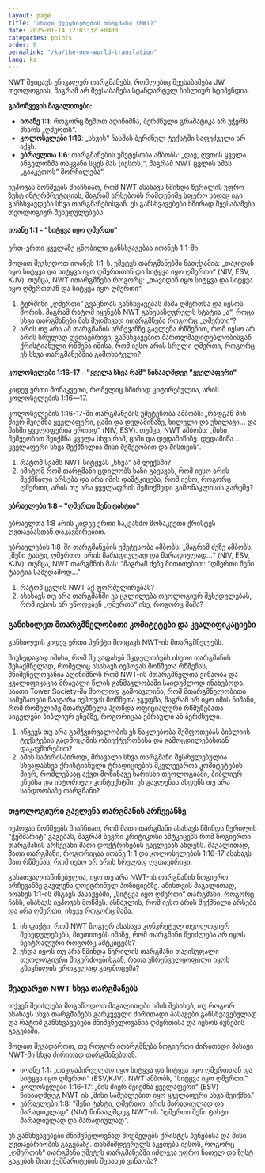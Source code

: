 ```yaml
---
layout: page
title: "ახალი ქვეყნიერების თარგმანი (NWT)"
date: 2025-01-14 12:03:32 +0400
categories: points
order: 8
permalink: "/ka/the-new-world-translation"
lang: ka
---
```


NWT შეიცავს უნიკალურ თარგმანებს, რომლებიც შეესაბამება JW თეოლოგიას, მაგრამ არ შეესაბამება სტანდარტულ ბიბლიურ
სტიპენდია.

**გამოწვევის მაგალითები:**

- **იოანე 1:1**: როგორც ზემოთ აღინიშნა, ბერძნული გრამატიკა არ უჭერს მხარს „ღმერთს“.
- **კოლოსელები 1:16**: „სხვის“ ჩასმას ბერძნულ ტექსტში საფუძველი არ აქვს.
- **ებრაელთა 1:6**: თარგმანების უმეტესობა ამბობს: „დაე, ღვთის ყველა ანგელოზმა თაყვანი სცეს მას [იესოს]“, მაგრამ NWT
  ცვლის ამას „გააკეთოს“
  მორჩილება“.

<!--more-->

იეჰოვას მოწმეებს მიაჩნიათ, რომ NWT ასახავს წმინდა წერილის უფრო ზუსტ ინტერპრეტაციას, მაგრამ არსებობს რამდენიმე სფერო
სადაც იგი განსხვავდება სხვა თარგმანებისგან. ეს განსხვავებები ხშირად შეესაბამება თეოლოგიურ შეხედულებებს.

#### იოანე 1:1 - "სიტყვა იყო ღმერთი"

ერთ-ერთი ყველაზე ცნობილი განსხვავებაა იოანეს 1:1-ში.

მოდით შევხედოთ იოანეს 1:1-ს. უმეტეს თარგმანებში ნათქვამია: „თავიდან იყო სიტყვა და სიტყვა იყო ღმერთთან და
სიტყვა იყო ღმერთი“ (NIV, ESV, KJV).
თუმცა, NWT ითარგმნება როგორც: „თავიდან იყო სიტყვა და სიტყვა იყო ღმერთთან და სიტყვა იყო ღმერთი“.

1. ტერმინი „ღმერთი“ გვაცნობს განსხვავებას მამა ღმერთსა და იესოს შორის. მაგრამ რატომ იყენებს NWT განუსაზღვრელს
   სტატია „ა“, როცა სხვა თარგმანები მას მუდმივად ითარგმნება როგორც „ღმერთი“?
2. არის თუ არა ამ თარგმანის არჩევანზე გავლენა რწმენით, რომ იესო არ არის სრულად ღვთაებრივი, განსხვავებით
   მართლმადიდებლობისგან
   ქრისტიანული რწმენა იმისა, რომ იესო არის სრული ღმერთი, როგორც ეს სხვა თარგმანებშია გამოხატული?

#### კოლოსელები 1:16-17 - "ყველა სხვა რამ" წინააღმდეგ "ყველაფერი"

კიდევ ერთი მონაკვეთი, რომელიც ხშირად ციტირებულია, არის კოლოსელების 1:16—17.

კოლოსელების 1:16-17-ში თარგმანების უმეტესობა ამბობს: „რადგან მის მიერ შეიქმნა ყველაფერი, ცაში და დედამიწაზე, ხილული და
უხილავი... და მასში ყველაფერია
ერთად“ (NIV, ESV). თუმცა, NWT ამბობს: „მისი მეშვეობით შეიქმნა ყველა სხვა რამ, ცაში და დედამიწაზე.
დედამიწა... ყველაფერი სხვა შექმნილია
მისი მეშვეობით და მისთვის“.

1. რატომ სვამს NWT სიტყვას „სხვა“ ამ ლექსში?
2. იმიტომ რომ თარგმანი ცდილობს ხაზი გაუსვას, რომ იესო არის შექმნილი არსება და არა იმის დამტკიცება, რომ იესო,
   როგორც ღმერთი, არის თუ არა ყველაფრის შემოქმედი გამონაკლისის გარეშე?

#### ებრაელები 1:8 - "ღმერთი შენი ტახტია"

ებრაელთა 1:8 არის კიდევ ერთი საკვანძო მონაკვეთი ქრისტეს ღვთაებასთან დაკავშირებით.

ებრაელების 1:8-ში თარგმანების უმეტესობა ამბობს: „მაგრამ ძეზე ამბობს: „შენი ტახტი, ღმერთო, არის მარადიულად და
მარადიულად...“ (NIV, ESV,
KJV).
თუმცა, NWT თარგმნის მას: "მაგრამ ძეზე მითითებით: "ღმერთი შენი ტახტია სამუდამოდ..."

1. რატომ ცვლის NWT აქ ფორმულირებას?
2. ასახავს თუ არა თარგმანში ეს ცვლილება თეოლოგიურ შეხედულებას, რომ იესოს არ უწოდებენ „ღმერთს“ ისე, როგორც
   მამა?

### განიხილეთ მთარგმნელობითი კომიტეტები და კვალიფიკაციები

განხილვის კიდევ ერთი პუნქტი მოიცავს NWT-ის მთარგმნელებს.

მიუხედავად იმისა, რომ მე ვაფასებ მცდელობებს ისეთი თარგმანის შესაქმნელად, რომელიც ასახავს იეჰოვას მოწმეთა რწმენას,
მნიშვნელოვანია აღინიშნოს
რომ NWT-ის მთარგმნელთა ვინაობა და კვალიფიკაცია მრავალი წლის განმავლობაში საიდუმლოდ ინახებოდა. საათი
Tower Society-მა მხოლოდ გამოავლინა, რომ მთარგმნელობითი სამუშაოები ჩაატარა იეჰოვას მოწმეთა ჯგუფმა, მაგრამ
არ იყო იმის ნიშანი, რომ რომელიმე მთარგმნელს ჰქონდა ოფიციალური რწმუნებათა სიგელები ბიბლიურ ენებზე, როგორიცაა ებრაული ან
ბერძნული.

1. იწვევს თუ არა გამჭვირვალობის ეს ნაკლებობა შეშფოთებას ბიბლიის ტექსტების გადმოცემის ობიექტურობასა და გამოცდილებასთან
   დაკავშირებით?
2. ამის საპირისპიროდ, მრავალი სხვა თარგმანი შესრულებულია სხვადასხვა ქრისტიანული ტრადიციების მკვლევართა კომიტეტების მიერ,
   რომლებსაც აქვთ
   მოწინავე ხარისხი თეოლოგიაში, ბიბლიურ ენებსა და ისტორიულ კონტექსტში. ეს გავლენას ახდენს თუ არა სანდოობაზე
   თარგმანი?

### თეოლოგიური გავლენა თარგმანის არჩევანზე

იეჰოვას მოწმეებს მიაჩნიათ, რომ მათი თარგმანი ასახავს წმინდა წერილის "ჭეშმარიტ" გაგებას, მაგრამ ბევრი კრიტიკოსი ამტკიცებს
რომ ზოგიერთი თარგმანის არჩევანი მათი დოქტრინების გავლენას ახდენს. მაგალითად, მათი თარგმანი, როგორიცაა იოანე 1:
1 და კოლოსელების 1:16-17 ასახავს მათ რწმენას, რომ იესო არ არის სრულად ღვთაებრივი.

გასათვალისწინებელია, იყო თუ არა NWT-ის თარგმანის ზოგიერთ არჩევანზე გავლენა დოქტრინულ პოზიციებზე. ამისთვის
მაგალითად, იოანეს 1:1-ის მსგავს პასაჟებში, „სიტყვა იყო ღმერთი“ თარგმანი, როგორც ჩანს, ასახავს იეჰოვას მოწმეს.
ასწავლის, რომ იესო არის შექმნილი არსება და არა ღმერთი, ისევე როგორც მამა.

1. ის ფაქტი, რომ NWT ზოგჯერ ასახავს კონკრეტულ თეოლოგიურ შეხედულებებს, მიუთითებს იმაზე, რომ თარგმანი შეიძლება არ იყოს
   ნეიტრალური როგორც ამტკიცებს?
2. უნდა იყოს თუ არა წმინდა წერილის თარგმანი თავისუფალი თეოლოგიური მიკერძოებისგან, რათა უზრუნველყოფილი იყოს გზავნილის
   ერთგულად გადმოცემა?

### შეადარეთ NWT სხვა თარგმანებს

თქვენ შეიძლება მოგაწოდოთ მაგალითები იმის შესახებ, თუ როგორ ასახავს სხვა თარგმანებს გარკვეული ძირითადი პასაჟები
განსხვავებულად და რატომ
განსხვავებები მნიშვნელოვანია ღმერთისა და იესოს ბუნების გაგებაში.

მოდით შევადაროთ, თუ როგორ ითარგმნება ზოგიერთი ძირითადი პასაჟი NWT-ში სხვა ძირითად თარგმანებთან.

- იოანე 1:1: „თავდაპირველად იყო სიტყვა და სიტყვა იყო ღმერთთან და სიტყვა იყო ღმერთი“ (ESV,KJV). NWT ამბობს,
  "სიტყვა იყო ღმერთი."
- კოლოსელები 1:16-17: „მის მიერ შეიქმნა ყველაფერი“ (ESV) წინააღმდეგ NWT-ის „მისი საშუალებით იყო ყველაფერი სხვა
  შეიქმნა.'
- ებრაელები 1:8: "შენი ტახტი, ღმერთო, არის მარადიულად და მარადიულად" (NIV) წინააღმდეგ NWT-ის "ღმერთი შენი ტახტი
  მარადიულად და მარადიულად".

ეს განსხვავებები მნიშვნელოვნად მოქმედებს ქრისტეს ბუნებისა და მისი ღვთაებრიობის გაგებაზე. თანმიმდევრულს აკეთებს
იესოს, როგორც „ღმერთის“ თარგმანი უმეტეს თარგმანებში იძლევა უფრო ნათელ და ზუსტ გაგებას მისი ჭეშმარიტების შესახებ
ვინაობა?